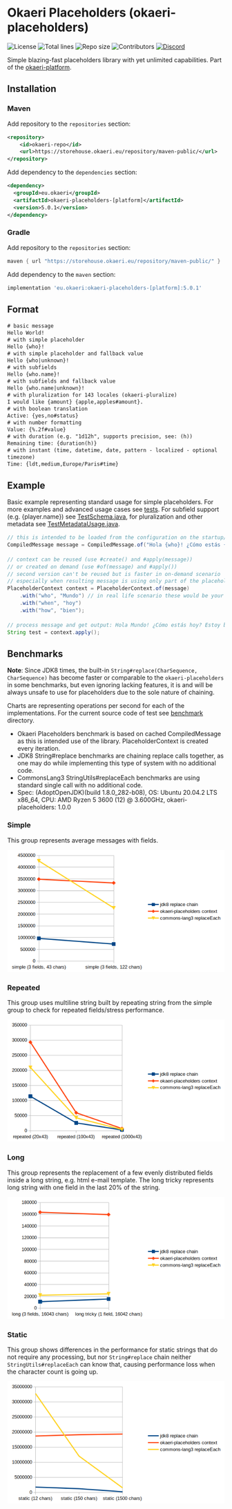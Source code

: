 # Okaeri Placeholders (okaeri-placeholders)

![License](https://img.shields.io/github/license/OkaeriPoland/okaeri-placeholders)
![Total lines](https://img.shields.io/tokei/lines/github/OkaeriPoland/okaeri-placeholders)
![Repo size](https://img.shields.io/github/repo-size/OkaeriPoland/okaeri-placeholders)
![Contributors](https://img.shields.io/github/contributors/OkaeriPoland/okaeri-placeholders)
[![Discord](https://img.shields.io/discord/589089838200913930)](https://discord.gg/hASN5eX)

Simple blazing-fast placeholders library with yet unlimited capabilities. Part of the [okaeri-platform](https://github.com/OkaeriPoland/okaeri-platform).

## Installation

### Maven

Add repository to the `repositories` section:

```xml
<repository>
    <id>okaeri-repo</id>
    <url>https://storehouse.okaeri.eu/repository/maven-public/</url>
</repository>
```

Add dependency to the `dependencies` section:

```xml
<dependency>
  <groupId>eu.okaeri</groupId>
  <artifactId>okaeri-placeholders-[platform]</artifactId>
  <version>5.0.1</version>
</dependency>
```

### Gradle

Add repository to the `repositories` section:

```groovy
maven { url "https://storehouse.okaeri.eu/repository/maven-public/" }
```

Add dependency to the `maven` section:

```groovy
implementation 'eu.okaeri:okaeri-placeholders-[platform]:5.0.1'
```

## Format

```console
# basic message
Hello World!
# with simple placeholder
Hello {who}!
# with simple placeholder and fallback value
Hello {who|unknown}!
# with subfields
Hello {who.name}!
# with subfields and fallback value
Hello {who.name|unknown}!
# with pluralization for 143 locales (okaeri-pluralize)
I would like {amount} {apple,apples#amount}.
# with boolean translation
Active: {yes,no#status}
# with number formatting
Value: {%.2f#value}
# with duration (e.g. "1d12h", supports precision, see: (h))
Remaining time: {duration(h)}
# with instant (time, datetime, date, pattern - localized - optional timezone)
Time: {ldt,medium,Europe/Paris#time}
```

## Example

Basic example representing standard usage for simple placeholders. For more examples and advanced usage cases
see [tests](https://github.com/OkaeriPoland/okaeri-placeholders/tree/master/core/src/test/java/eu/okaeri/placeholderstest). For subfield support (e.g. {player.name})
see [TestSchema.java](https://github.com/OkaeriPoland/okaeri-placeholders/blob/master/core/src/test/java/eu/okaeri/placeholderstest/schema/TestSchema.java), for pluralization and other metadata
see [TestMetadataUsage.java](https://github.com/OkaeriPoland/okaeri-placeholders/blob/master/core/src/test/java/eu/okaeri/placeholderstest/TestMetadataUsage.java).

```java
// this is intended to be loaded from the configuration on the startup/cached and stored compiled
CompiledMessage message = CompiledMessage.of("Hola {who}! ¿Cómo estás {when}? Estoy {how}.");

// context can be reused (use #create() and #apply(message)) 
// or created on demand (use #of(message) and #apply())
// second version can't be reused but is faster in on-demand scenario
// especially when resulting message is using only part of the placeholders
PlaceholderContext context = PlaceholderContext.of(message)
    .with("who", "Mundo") // in real life scenario these would be your variables
    .with("when", "hoy")
    .with("how", "bien");

// process message and get output: Hola Mundo! ¿Cómo estás hoy? Estoy bien.
String test = context.apply();
```

## Benchmarks

**Note**: Since JDK8 times, the built-in `String#replace(CharSequence, CharSequence)` has become faster or comparable to the `okaeri-placeholders` in some benchmarks,
but even ignoring lacking features, it is and will be always unsafe to use for placeholders due to the sole nature of chaining.

Charts are representing operations per second for each of the implementations. For the current source code of test
see [benchmark](https://github.com/OkaeriPoland/okaeri-placeholders/tree/master/benchmark) directory.

- Okaeri Placeholders benchmark is based on cached CompiledMessage as this is intended use of the library. PlaceholderContext is created every iteration.
- JDK8 String#replace benchmarks are chaining replace calls together, as one may do while implementing this type of system with no additional code.
- CommonsLang3 StringUtils#replaceEach benchmarks are using standard single call with no additional code.
- Spec: (AdoptOpenJDK)(build 1.8.0_282-b08), OS: Ubuntu 20.04.2 LTS x86_64, CPU: AMD Ryzen 5 3600 (12) @ 3.600GHz, okaeri-placeholders: 1.0.0

### Simple

This group represents average messages with fields.

![](benchmark/results/1.0.0/simple.png)

### Repeated

This group uses multiline string built by repeating string from the simple group to check for repeated fields/stress performance.

![](benchmark/results/1.0.0/repeated.png)

### Long

This group represents the replacement of a few evenly distributed fields inside a long string, e.g. html e-mail template. The long tricky represents long string with one field in the last 20% of the
string.

![](benchmark/results/1.0.0/long.png)

### Static

This group shows differences in the performance for static strings that do not require any processing, but nor `String#replace` chain neither `StringUtils#replaceEach` can know that, causing
performance loss when the character count is going up.

![](benchmark/results/1.0.0/static.png)

